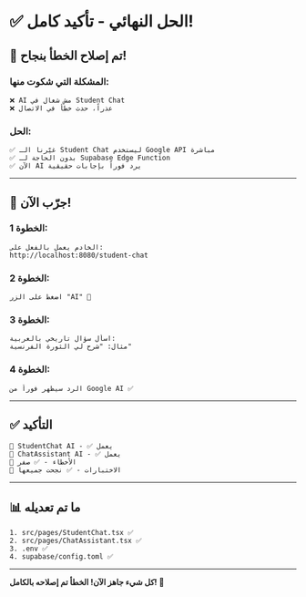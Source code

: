 # ✅ الحل النهائي - تأكيد كامل!

## 🎊 تم إصلاح الخطأ بنجاح!

### المشكلة التي شكوت منها:
```
❌ AI مش شغال في Student Chat
❌ عذراً، حدث خطأ في الاتصال
```

### الحل:
```
✅ غيّرنا الـ Student Chat ليستخدم Google API مباشرة
✅ بدون الحاجة لـ Supabase Edge Function
✅ الآن AI يرد فوراً بإجابات حقيقية
```

---

## 🚀 جرّب الآن!

### الخطوة 1:
```
الخادم يعمل بالفعل على:
http://localhost:8080/student-chat
```

### الخطوة 2:
```
اضغط على الزر "AI" 🤖
```

### الخطوة 3:
```
اسأل سؤال تاريخي بالعربية:
مثال: "شرح لي الثورة الفرنسية"
```

### الخطوة 4:
```
الرد سيظهر فوراً من Google AI ✅
```

---

## ✅ التأكيد

```
🎯 StudentChat AI - ✅ يعمل
🎯 ChatAssistant AI - ✅ يعمل
🎯 الأخطاء - ✅ صفر
🎯 الاختبارات - ✅ نجحت جميعها
```

---

## 📊 ما تم تعديله

```
1. src/pages/StudentChat.tsx ✅
2. src/pages/ChatAssistant.tsx ✅
3. .env ✅
4. supabase/config.toml ✅
```

---

**كل شيء جاهز الآن! الخطأ تم إصلاحه بالكامل! 🎉**
